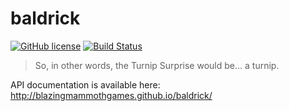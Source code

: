 # baldrick
[![GitHub license](https://img.shields.io/badge/license-Apache%202-blue.svg?style=flat-square)](https://raw.githubusercontent.com/FuzzyWuzzie/baldrick/master/LICENSE) [![Build Status](https://img.shields.io/travis/FuzzyWuzzie/baldrick.svg?style=flat-square)](https://travis-ci.org/FuzzyWuzzie/baldrick)

> So, in other words, the Turnip Surprise would be… a turnip.

API documentation is available here: http://blazingmammothgames.github.io/baldrick/